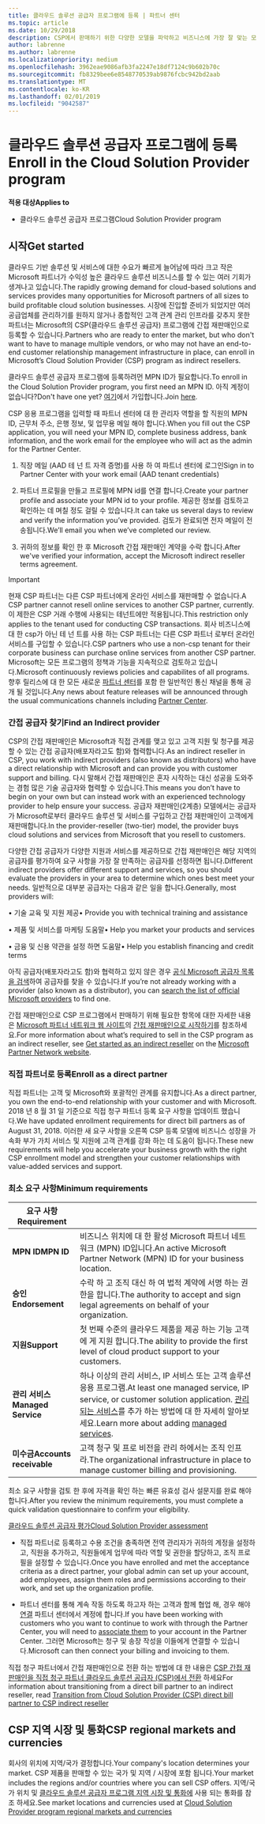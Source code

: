 ```yaml
---
title: 클라우드 솔루션 공급자 프로그램에 등록 | 파트너 센터
ms.topic: article
ms.date: 10/29/2018
description: CSP에서 판매하기 위한 다양한 모델을 파악하고 비즈니스에 가장 잘 맞는 모델 결정
author: labrenne
ms.author: labrenne
ms.localizationpriority: medium
ms.openlocfilehash: 3962eae9086afb3fa2247e18df7124c9b602b70c
ms.sourcegitcommit: fb8329bee6e8548770539ab9876fcbc942bd2aab
ms.translationtype: MT
ms.contentlocale: ko-KR
ms.lasthandoff: 02/01/2019
ms.locfileid: "9042587"
---
```

# <a name="enroll-in-the-cloud-solution-provider-program"></a><span data-ttu-id="ca319-103">클라우드 솔루션 공급자 프로그램에 등록</span><span class="sxs-lookup"><span data-stu-id="ca319-103">Enroll in the Cloud Solution Provider program</span></span>

**<span data-ttu-id="ca319-104">적용 대상</span><span class="sxs-lookup"><span data-stu-id="ca319-104">Applies to</span></span>**

- <span data-ttu-id="ca319-105">클라우드 솔루션 공급자 프로그램</span><span class="sxs-lookup"><span data-stu-id="ca319-105">Cloud Solution Provider program</span></span>  


## <a name="get-started"></a><span data-ttu-id="ca319-106">시작</span><span class="sxs-lookup"><span data-stu-id="ca319-106">Get started</span></span>

<span data-ttu-id="ca319-107">클라우드 기반 솔루션 및 서비스에 대한 수요가 빠르게 늘어남에 따라 크고 작은 Microsoft 파트너가 수익성 높은 클라우드 솔루션 비즈니스를 할 수 있는 여러 기회가 생겨나고 있습니다.</span><span class="sxs-lookup"><span data-stu-id="ca319-107">The rapidly growing demand for cloud-based solutions and services provides many opportunities for Microsoft partners of all sizes to build profitable cloud solution businesses.</span></span> <span data-ttu-id="ca319-108">시장에 진입할 준비가 되었지만 여러 공급업체를 관리하기를 원하지 않거나 종합적인 고객 관계 관리 인프라를 갖추지 못한 파트너는 Microsoft의 CSP(클라우드 솔루션 공급자) 프로그램에 간접 재판매인으로 등록할 수 있습니다.</span><span class="sxs-lookup"><span data-stu-id="ca319-108">Partners who are ready to enter the market, but who don't want to have to manage multiple vendors, or who may not have an end-to-end customer relationship management infrastructure in place, can enroll in Microsoft’s Cloud Solution Provider (CSP) program as indirect resellers.</span></span>

<span data-ttu-id="ca319-109">클라우드 솔루션 공급자 프로그램에 등록하려먼 MPN ID가 필요합니다.</span><span class="sxs-lookup"><span data-stu-id="ca319-109">To enroll in the Cloud Solution Provider program, you first need an MPN ID.</span></span> <span data-ttu-id="ca319-110">아직 계정이 없습니다?</span><span class="sxs-lookup"><span data-stu-id="ca319-110">Don't have one yet?</span></span> <span data-ttu-id="ca319-111">[여기](https://epe.mspartner.microsoft.com/EPE/portal/en-US?partnerid=)에서 가입합니다.</span><span class="sxs-lookup"><span data-stu-id="ca319-111">Join [here](https://epe.mspartner.microsoft.com/EPE/portal/en-US?partnerid=).</span></span>

<span data-ttu-id="ca319-112">CSP 응용 프로그램을 입력할 때 파트너 센터에 대 한 관리자 역할을 할 직원의 MPN ID, 근무처 주소, 은행 정보, 및 업무용 메일 해야 합니다.</span><span class="sxs-lookup"><span data-stu-id="ca319-112">When you fill out the CSP application, you will need your MPN ID, complete business address, bank information, and the work email for the employee who will act as the admin for the Partner Center.</span></span>

1. <span data-ttu-id="ca319-113">직장 메일 (AAD 테 넌 트 자격 증명)를 사용 하 여 파트너 센터에 로그인</span><span class="sxs-lookup"><span data-stu-id="ca319-113">Sign in to Partner Center with your work email (AAD tenant credentials)</span></span>

2. <span data-ttu-id="ca319-114">파트너 프로필을 만들고 프로필에 MPN id를 연결 합니다.</span><span class="sxs-lookup"><span data-stu-id="ca319-114">Create your partner profile and associate your MPN id to your profile.</span></span>
<span data-ttu-id="ca319-115">제공한 정보를 검토하고 확인하는 데 며칠 정도 걸릴 수 있습니다.</span><span class="sxs-lookup"><span data-stu-id="ca319-115">It can take us several days to review and verify the information you’ve provided.</span></span> <span data-ttu-id="ca319-116">검토가 완료되면 전자 메일이 전송됩니다.</span><span class="sxs-lookup"><span data-stu-id="ca319-116">We’ll email you when we’ve completed our review.</span></span>

3. <span data-ttu-id="ca319-117">귀하의 정보를 확인 한 후 Microsoft 간접 재판매인 계약을 수락 합니다.</span><span class="sxs-lookup"><span data-stu-id="ca319-117">After we've verified your information, accept the Microsoft indirect reseller terms agreement.</span></span>

> [!IMPORTANT]  
> <span data-ttu-id="ca319-118">현재 CSP 파트너는 다른 CSP 파트너에게 온라인 서비스를 재판매할 수 없습니다.</span><span class="sxs-lookup"><span data-stu-id="ca319-118">A CSP partner cannot resell online services to another CSP partner, currently.</span></span> <span data-ttu-id="ca319-119">이 제한은 CSP 거래 수행에 사용되는 테넌트에만 적용됩니다.</span><span class="sxs-lookup"><span data-stu-id="ca319-119">This restriction only applies to the tenant used for conducting CSP transactions.</span></span> <span data-ttu-id="ca319-120">회사 비즈니스에 대 한 csp가 아닌 테 넌 트를 사용 하는 CSP 파트너는 다른 CSP 파트너 로부터 온라인 서비스를 구입할 수 있습니다.</span><span class="sxs-lookup"><span data-stu-id="ca319-120">CSP partners who use a non-csp tenant for their corporate business can purchase online services from another CSP partner.</span></span> <span data-ttu-id="ca319-121">Microsoft는 모든 프로그램의 정책과 기능을 지속적으로 검토하고 있습니다.</span><span class="sxs-lookup"><span data-stu-id="ca319-121">Microsoft continuously reviews policies and capabilites of all programs.</span></span> <span data-ttu-id="ca319-122">향후 릴리스에 대 한 모든 새로운 [파트너 센터](https://partner.microsoft.com/en-us/pcv/announcements)를 포함 한 일반적인 통신 채널을 통해 공개 될 것입니다.</span><span class="sxs-lookup"><span data-stu-id="ca319-122">Any news about feature releases will be announced through the usual communications channels including [Partner Center](https://partner.microsoft.com/en-us/pcv/announcements).</span></span>

### <a name="find-an-indirect-provider"></a><span data-ttu-id="ca319-123">간접 공급자 찾기</span><span class="sxs-lookup"><span data-stu-id="ca319-123">Find an Indirect provider</span></span>

<span data-ttu-id="ca319-124">CSP의 간접 재판매인은 Microsoft과 직접 관계를 맺고 있고 고객 지원 및 청구를 제공할 수 있는 간접 공급자(배포자라고도 함)와 협력합니다.</span><span class="sxs-lookup"><span data-stu-id="ca319-124">As an indirect reseller in CSP, you work with indirect providers (also known as distributors) who have a direct relationship with Microsoft and can provide you with customer support and billing.</span></span> <span data-ttu-id="ca319-125">다시 말해서 간접 재판매인은 혼자 시작하는 대신 성공을 도와주는 경험 많은 기술 공급자와 협력할 수 있습니다.</span><span class="sxs-lookup"><span data-stu-id="ca319-125">This means you don’t have to begin on your own but can instead work with an experienced technology provider to help ensure your success.</span></span> <span data-ttu-id="ca319-126">공급자 재판매인(2계층) 모델에서는 공급자가 Microsoft로부터 클라우드 솔루션 및 서비스를 구입하고 간접 재판매인이 고객에게 재판매합니다.</span><span class="sxs-lookup"><span data-stu-id="ca319-126">In the provider-reseller (two-tier) model, the provider buys cloud solutions and services from Microsoft that you resell to customers.</span></span>

<span data-ttu-id="ca319-127">다양한 간접 공급자가 다양한 지원과 서비스를 제공하므로 간접 재판매인은 해당 지역의 공급자를 평가하여 요구 사항을 가장 잘 만족하는 공급자를 선정하면 됩니다.</span><span class="sxs-lookup"><span data-stu-id="ca319-127">Different indirect providers offer different support and services, so you should evaluate the providers in your area to determine which ones best meet your needs.</span></span> <span data-ttu-id="ca319-128">일반적으로 대부분 공급자는 다음과 같은 일을 합니다.</span><span class="sxs-lookup"><span data-stu-id="ca319-128">Generally, most providers will:</span></span> 

<span data-ttu-id="ca319-129">• 기술 교육 및 지원 제공</span><span class="sxs-lookup"><span data-stu-id="ca319-129">•   Provide you with technical training and assistance</span></span>

<span data-ttu-id="ca319-130">• 제품 및 서비스를 마케팅 도움말</span><span class="sxs-lookup"><span data-stu-id="ca319-130">•   Help you market your products and services</span></span> 

<span data-ttu-id="ca319-131">• 금융 및 신용 약관을 설정 하면 도움말</span><span class="sxs-lookup"><span data-stu-id="ca319-131">•   Help you establish financing and credit terms</span></span>

<span data-ttu-id="ca319-132">아직 공급자(배포자라고도 함)와 협력하고 있지 않은 경우 [공식 Microsoft 공급자 목록을 검색](https://partnercenter.microsoft.com/partner/find-a-provider)하여 공급자를 찾을 수 있습니다.</span><span class="sxs-lookup"><span data-stu-id="ca319-132">If you’re not already working with a provider (also known as a distributor), you can [search the list of official Microsoft providers](https://partnercenter.microsoft.com/partner/find-a-provider) to find one.</span></span>

<span data-ttu-id="ca319-133">간접 재판매인으로 CSP 프로그램에서 판매하기 위해 필요한 항목에 대한 자세한 내용은 [Microsoft 파트너 네트워크 웹 사이트](https://partner.microsoft.com/)의 [간접 재판매인으로 시작하기](https://partner.microsoft.com/cloud-solution-provider/whats-required)를 참조하세요.</span><span class="sxs-lookup"><span data-stu-id="ca319-133">For more information about what’s required to sell in the CSP program as an indirect reseller, see [Get started as an indirect reseller](https://partner.microsoft.com/cloud-solution-provider/whats-required) on the [Microsoft Partner Network website](https://partner.microsoft.com/).</span></span> 



### <a name="enroll-as-a-direct-partner"></a><span data-ttu-id="ca319-134">직접 파트너로 등록</span><span class="sxs-lookup"><span data-stu-id="ca319-134">Enroll as a direct partner</span></span>

<span data-ttu-id="ca319-135">직접 파트너는 고객 및 Microsoft와 포괄적인 관계를 유지합니다.</span><span class="sxs-lookup"><span data-stu-id="ca319-135">As a direct partner, you own the end-to-end relationship with your customer and with Microsoft.</span></span> <span data-ttu-id="ca319-136">2018 년 8 월 31 일 기준으로 직접 청구 파트너 등록 요구 사항을 업데이트 했습니다.</span><span class="sxs-lookup"><span data-stu-id="ca319-136">We have updated enrollment requirements for direct bill partners as of August 31, 2018.</span></span> <span data-ttu-id="ca319-137">이러한 새 요구 사항을 오른쪽 CSP 등록 모델에 비즈니스 성장을 가속화 부가 가치 서비스 및 지원에 고객 관계를 강화 하는 데 도움이 됩니다.</span><span class="sxs-lookup"><span data-stu-id="ca319-137">These new requirements will help you accelerate your business growth with the right CSP enrollment model and strengthen your customer relationships with value-added services and support.</span></span> 

### <a name="minimum-requirements"></a><span data-ttu-id="ca319-138">최소 요구 사항</span><span class="sxs-lookup"><span data-stu-id="ca319-138">Minimum requirements</span></span>

|**<span data-ttu-id="ca319-139">요구 사항</span><span class="sxs-lookup"><span data-stu-id="ca319-139">Requirement</span></span>**|                             |
|--------------------------------|--------------------------------------------------------------|
|**<span data-ttu-id="ca319-140">MPN ID</span><span class="sxs-lookup"><span data-stu-id="ca319-140">MPN ID</span></span>**   |<span data-ttu-id="ca319-141">비즈니스 위치에 대 한 활성 Microsoft 파트너 네트워크 (MPN) ID입니다.</span><span class="sxs-lookup"><span data-stu-id="ca319-141">An active Microsoft Partner Network (MPN) ID for your business location.</span></span>   |
|**<span data-ttu-id="ca319-142">승인</span><span class="sxs-lookup"><span data-stu-id="ca319-142">Endorsement</span></span>**   |<span data-ttu-id="ca319-143">수락 하 고 조직 대신 하 여 법적 계약에 서명 하는 권한을 합니다.</span><span class="sxs-lookup"><span data-stu-id="ca319-143">The authority to accept and sign legal agreements on behalf of your organization.</span></span>|
|**<span data-ttu-id="ca319-144">지원</span><span class="sxs-lookup"><span data-stu-id="ca319-144">Support</span></span>**   |<span data-ttu-id="ca319-145">첫 번째 수준의 클라우드 제품을 제공 하는 기능 고객에 게 지원 합니다.</span><span class="sxs-lookup"><span data-stu-id="ca319-145">The ability to provide the first level of cloud product support to your customers.</span></span>|
|**<span data-ttu-id="ca319-146">관리 서비스</span><span class="sxs-lookup"><span data-stu-id="ca319-146">Managed Service</span></span>**   |<span data-ttu-id="ca319-147">하나 이상의 관리 서비스, IP 서비스 또는 고객 솔루션 응용 프로그램.</span><span class="sxs-lookup"><span data-stu-id="ca319-147">At least one managed service, IP service, or customer solution application.</span></span> <span data-ttu-id="ca319-148">[관리 되는 서비스](https://partner.microsoft.com/en-US/business-opportunities/managed-services-provider)를 추가 하는 방법에 대 한 자세히 알아보세요.</span><span class="sxs-lookup"><span data-stu-id="ca319-148">Learn more about adding [managed services](https://partner.microsoft.com/en-US/business-opportunities/managed-services-provider).</span></span>|
|**<span data-ttu-id="ca319-149">미수금</span><span class="sxs-lookup"><span data-stu-id="ca319-149">Accounts receivable</span></span>** |<span data-ttu-id="ca319-150">고객 청구 및 프로 비전을 관리 하에서는 조직 인프라.</span><span class="sxs-lookup"><span data-stu-id="ca319-150">The organizational infrastructure in place to manage customer billing and provisioning.</span></span> 


<span data-ttu-id="ca319-151">최소 요구 사항을 검토 한 후에 자격을 확인 하는 빠른 유효성 검사 설문지를 완료 해야 합니다.</span><span class="sxs-lookup"><span data-stu-id="ca319-151">After you review the minimum requirements, you must complete a quick validation questionnaire to confirm your eligibility.</span></span> 

[<span data-ttu-id="ca319-152">클라우드 솔루션 공급자 평가</span><span class="sxs-lookup"><span data-stu-id="ca319-152">Cloud Solution Provider assessment</span></span>](https://partner.microsoft.com/cloud-solution-provider/assessment)

- <span data-ttu-id="ca319-153">직접 파트너로 등록하고 수용 조건을 충족하면 전역 관리자가 귀하의 계정을 설정하고, 직원을 추가하고, 직원들에게 업무에 따라 역할 및 권한을 할당하고, 조직 프로필을 설정할 수 있습니다.</span><span class="sxs-lookup"><span data-stu-id="ca319-153">Once you have enrolled and met the acceptance criteria as a direct partner, your global admin can set up your account, add employees, assign them roles and permissions according to their work, and set up the organization profile.</span></span>

- <span data-ttu-id="ca319-154">파트너 센터를 통해 계속 작동 하도록 하고자 하는 고객과 함께 협업 해, 경우 해야 [연결](request-a-relationship-with-a-customer.md) 파트너 센터에서 계정에 합니다.</span><span class="sxs-lookup"><span data-stu-id="ca319-154">If you have been working with customers who you want to continue to work with through the Partner Center, you will need to [associate them](request-a-relationship-with-a-customer.md) to your account in the Partner Center.</span></span> <span data-ttu-id="ca319-155">그러면 Microsoft는 청구 및 송장 작성을 이들에게 연결할 수 있습니다.</span><span class="sxs-lookup"><span data-stu-id="ca319-155">Microsoft can then connect your billing and invoicing to them.</span></span> 

<span data-ttu-id="ca319-156">직접 청구 파트너에서 간접 재판매인으로 전환 하는 방법에 대 한 내용은 [CSP 간접 재판매인을 직접 청구 파트너 클라우드 솔루션 공급자 (CSP)에서 전환](transition-direct-to-indirect.md) 하세요</span><span class="sxs-lookup"><span data-stu-id="ca319-156">For information about transitioning from a direct bill partner to an indirect reseller, read [Transition from Cloud Solution Provider (CSP) direct bill partner to CSP indirect reseller](transition-direct-to-indirect.md)</span></span>

## <a name="csp-regional-markets-and-currencies"></a><span data-ttu-id="ca319-157">CSP 지역 시장 및 통화</span><span class="sxs-lookup"><span data-stu-id="ca319-157">CSP regional markets and currencies</span></span>

<span data-ttu-id="ca319-158">회사의 위치에 지역/국가 결정합니다.</span><span class="sxs-lookup"><span data-stu-id="ca319-158">Your company's location determines your market.</span></span> <span data-ttu-id="ca319-159">CSP 제품을 판매할 수 있는 국가 및 지역 / 시장에 포함 됩니다.</span><span class="sxs-lookup"><span data-stu-id="ca319-159">Your market includes the regions and/or countries where you can sell CSP offers.</span></span> <span data-ttu-id="ca319-160">지역/국가 위치 및 [클라우드 솔루션 공급자 프로그램 지역 시장 및 통화에](regional-authorization-overview.md) 사용 되는 통화를 참조 하세요.</span><span class="sxs-lookup"><span data-stu-id="ca319-160">See market locations and currencies used at [Cloud Solution Provider program regional markets and currencies](regional-authorization-overview.md)</span></span>




